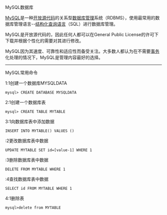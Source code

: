 MySQL数据库

[MySQL](https://baike.baidu.com/item/MySQL/471251)是一种[开放源代码](https://baike.baidu.com/item/%E5%BC%80%E6%94%BE%E6%BA%90%E4%BB%A3%E7%A0%81)的关系型[数据库管理](https://baike.baidu.com/item/%E6%95%B0%E6%8D%AE%E5%BA%93%E7%AE%A1%E7%90%86)系统（RDBMS），使用最常用的数据库管理语言--[结构化查询语言](https://baike.baidu.com/item/%E7%BB%93%E6%9E%84%E5%8C%96%E6%9F%A5%E8%AF%A2%E8%AF%AD%E8%A8%80)（SQL）进行数据库管理。

MySQL是开放源代码的，因此任何人都可以在General Public License的许可下下载并根据个性化的需要对其进行修改。

MySQL因为其速度、可靠性和适应性而备受关注。大多数人都认为在不需要[事务](https://baike.baidu.com/item/%E4%BA%8B%E5%8A%A1)化处理的情况下，MySQL是管理内容最好的选择。

***



MySQL常用命令

1:1创建一个数据库MYSQLDATA

```
mysql> CREATE DATABASE MYSQLDATA
```

2:1创建一个数据库表

```
mysql> CREATE TABLE MYTABLE
```

3:1向数据库表中添加数据

```
INSERT INTO MYTABLE() VALUES ()
```

 :2更改数据库表中数据

```
UPDATE MYTABLE SET id=[value-1] WHERE 1  
```

 :3删除数据库表中数据

```
DELETE FROM MYTABLE WHERE 1
```

 :4查找数据库表中数据

```
SELECT id FROM MYTABLE WHERE 1
```

4:1删除表

```
mysql>delete from MYTABLE
```

